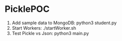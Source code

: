 # PicklePOC

1. Add sample data to MongoDB: python3 student.py
2. Start Workers: ./startWorker.sh
3. Test Pickle vs Json: python3 main.py

